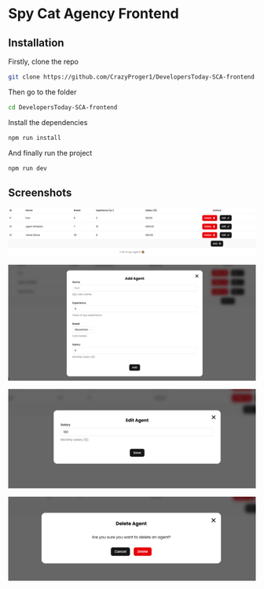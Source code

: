# Spy Cat Agency Frontend

## Installation

Firstly, clone the repo

```bash
git clone https://github.com/CrazyProger1/DevelopersToday-SCA-frontend.git
```

Then go to the folder

```bash
cd DevelopersToday-SCA-frontend
```

Install the dependencies

```bash
npm run install
```

And finally run the project

```bash
npm run dev
```

## Screenshots

<p align="center">
<img src="docs/list.png" alt="listing">
</p>

<p align="center">
<img src="docs/add.png" alt="adding">
</p>

<p align="center">
<img src="docs/edit.png" alt="editing">
</p>

<p align="center">
<img src="docs/delete.png" alt="deleting">
</p>